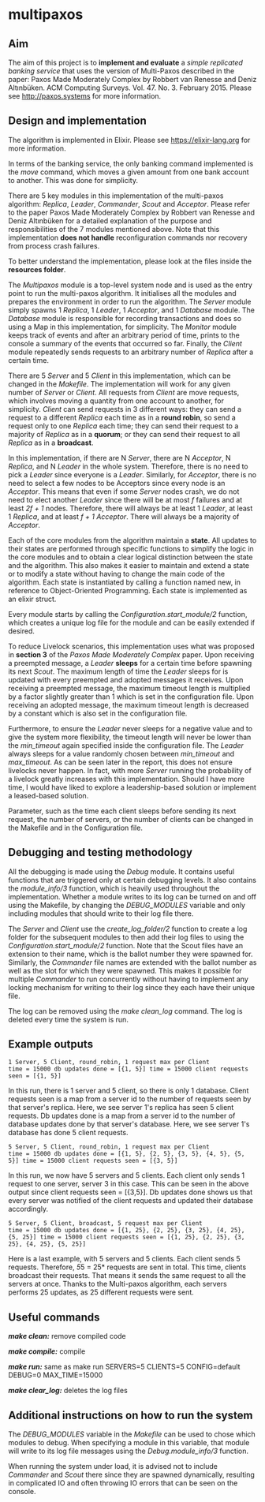 # multipaxos

## Aim
The aim of this project is to **implement and evaluate** a *simple replicated banking service* that uses the version of Multi-Paxos described in the paper: Paxos Made Moderately Complex by Robbert van Renesse and Deniz Altınbüken. ACM Computing Surveys. Vol. 47. No. 3. February 2015. Please see http://paxos.systems for more information.


## Design and implementation

The algorithm is implemented in Elixir. Please see https://elixir-lang.org for more information.

In terms of the banking service, the only banking command implemented is the *move* command, which moves a given amount from one bank account to another. This was done for simplicity.

There are 5 key modules in this implementation of the multi-paxos algorithm: *Replica*, *Leader*, *Commander*, *Scout* and *Acceptor*. Please refer to the paper Paxos Made Moderately Complex by Robbert van Renesse and Deniz Altınbüken for a detailed explanation of the purpose and responsibilities of the 7 modules mentioned above. Note that this implementation **does not handle** reconfiguration commands nor recovery from process crash failures.

To better understand the implementation, please look at the files inside the **resources folder**.

The *Multipaxos* module is a top-level system node and is used as the entry point to run the multi-paxos algorithm. It initialises all the modules and prepares the environment in order to run the algorithm. The *Server* module simply spawns 1 *Replica*, 1 *Leader*, 1 *Acceptor*, and 1 *Database* module. The *Database* module is responsible for recording transactions and does so using a Map in this implementation, for simplicity. The *Monitor* module keeps track of events and after an arbitrary period of time, prints to the console a summary of the events that occurred so far. Finally, the *Client* module repeatedly sends requests to an arbitrary number of *Replica* after a certain time.

There are 5 *Server* and 5 *Client* in this implementation, which can be changed in the *Makefile*. The implementation will work for any given number of *Server* or *Client*. All requests from *Client* are move requests, which involves moving a quantity from one account to another, for simplicity. *Client* can send requests in 3 different ways: they can send a request to a different *Replica* each time as in a **round robin**, so send a request only to one *Replica* each time; they can send their request to a majority of *Replica* as in a **quorum**; or they can send their request to all *Replica* as in a **broadcast**.

In this implementation, if there are N *Server*, there are N *Acceptor*, N *Replica*, and N *Leader* in the whole system. Therefore, there is no need to pick a *Leader* since everyone is a *Leader*. Similarly, for *Acceptor*, there is no need to select a few nodes to be Acceptors since every node is an *Acceptor*. This means that even if some *Server* nodes crash, we do not need to elect another *Leader* since there will be at most *f* failures and at least *2f + 1* nodes. Therefore, there will always be at least 1 *Leader*, at least 1 *Replica*, and at least *f + 1* *Acceptor*. There will always be a majority of *Acceptor*.

Each of the core modules from the algorithm maintain a **state**. All updates to their states are performed through specific functions to simplify the logic in the core modules and to obtain a clear logical distinction between the state and the algorithm. This also makes it easier to maintain and extend a state or to modify a state without having to change the main code of the algorithm. Each state is instantiated by calling a function named new, in reference to Object-Oriented Programming. Each state is implemented as an elixir struct.

Every module starts by calling the *Configuration.start_module/2* function, which creates a unique log file for the module and can be easily extended if desired.

To reduce Livelock scenarios, this implementation uses what was proposed in **section 3** of the *Paxos Made Moderately Complex* paper. Upon receiving a preempted message, a *Leader* **sleeps** for a certain time before spawning its next *Scout*. The maximum length of time the *Leader* sleeps for is updated with every preempted and adopted messages it receives. Upon receiving a preempted message, the maximum timeout length is multiplied by a factor slightly greater than 1 which is set in the configuration file. Upon receiving an adopted message, the maximum timeout length is decreased by a constant which is also set in the configuration file.

Furthermore, to ensure the *Leader* never sleeps for a negative value and to give the system more flexibility, the timeout length will never be lower than the *min_timeout* again specified inside the configuration file. The *Leader* always sleeps for a value randomly chosen between *min_timeout* and *max_timeout*. As can be seen later in the report, this does not ensure livelocks never happen. In fact, with more *Server* running the probability of a livelock greatly increases with this implementation. Should I have more time, I would have liked to explore a leadership-based solution or implement a leased-based solution.

Parameter, such as the time each client sleeps before sending its next request, the number of servers, or the number of clients can be changed in the Makefile and in the Configuration file.

## Debugging and testing methodology

All the debugging is made using the *Debug* module. It contains useful functions that are triggered only at certain debugging levels. It also contains the *module_info/3* function, which is heavily used throughout the implementation. Whether a module writes to its log can be turned on and off using the Makefile, by changing the *DEBUG_MODULES* variable and only including modules that should write to their log file there.

The *Server* and *Client* use the *create_log_folder/2* function to create a log folder for the subsequent modules to then add their log files to using the *Configuration.start_module/2* function. Note that the Scout files have an extension to their name, which is the ballot number they were spawned for. Similarly, the *Commander* file names are extended with the ballot number as well as the slot for which they were spawned. This makes it possible for multiple *Commander* to run concurrently without having to implement any locking mechanism for writing to their log since they each have their unique file.

The log can be removed using the *make clean_log* command. The log is deleted every time the system is run.

## Example outputs
```
1 Server, 5 Client, round_robin, 1 request max per Client
time = 15000 db updates done = [{1, 5}] time = 15000 client requests seen = [{1, 5}]
```
In this run, there is 1 server and 5 client, so there is only 1 database.
Client requests seen is a map from a server id to the number of requests seen by that server's replica.
Here, we see server 1's replica has seen 5 client requests.
Db updates done is a map from a server id to the number of database updates done by that server's database.
Here, we see server 1's database has done 5 client requests.

```
5 Server, 5 Client, round_robin, 1 request max per Client
time = 15000 db updates done = [{1, 5}, {2, 5}, {3, 5}, {4, 5}, {5, 5}] time = 15000 client requests seen = [{3, 5}]
```
In this run, we now have 5 servers and 5 clients.
Each client only sends 1 request to one server, server 3 in this case.
This can be seen in the above output since client requests seen = [{3,5}].
Db updates done shows us that every server was notified of the client requests and updated their database accordingly.

```
5 Server, 5 Client, broadcast, 5 request max per Client
time = 15000 db updates done = [{1, 25}, {2, 25}, {3, 25}, {4, 25}, {5, 25}] time = 15000 client requests seen = [{1, 25}, {2, 25}, {3, 25}, {4, 25}, {5, 25}]
```
Here is a last example, with 5 servers and 5 clients.
Each client sends 5 requests. Therefore, *5*5 = 25* requests are sent in total.
This time, clients broadcast their requests. That means it sends the same request to all the servers at once.
Thanks to the Multi-paxos algorithm, each servers performs 25 updates, as 25 different requests were sent.

## Useful commands

***make clean:*** remove compiled code

***make compile:*** compile

***make run:*** same as make run SERVERS=5 CLIENTS=5 CONFIG=default DEBUG=0 MAX_TIME=15000

***make clear_log:*** deletes the log files

## Additional instructions on how to run the system

The *DEBUG_MODULES* variable in the *Makefile* can be used to chose which modules to debug.
When specifying a module in this variable, that module will write to its log file
messages using the *Debug.module_info/3* function.

When running the system under load, it is advised not to include *Commander* and *Scout*
there since they are spawned dynamically, resulting in complicated IO and often
throwing IO errors that can be seen on the console.
